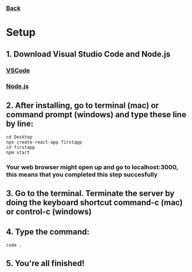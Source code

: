 ### [Back](index.md)
# Setup

## 1. Download Visual Studio Code and Node.js
### [VSCode](https://code.visualstudio.com/)
### [Node.js](https://nodejs.org/en/)

## 2. After installing, go to terminal (mac) or command prompt (windows) and type these line by line:
    cd Desktop
    npx create-react-app firstapp 
    cd firstapp
    npm start

### Your web browser might open up and go to localhost:3000, this means that you completed this step succesfully

## 3. Go to the terminal. Terminate the server by doing the keyboard shortcut command-c (mac) or control-c (windows)

## 4. Type the command:
    code .

## 5. You're all finished!

